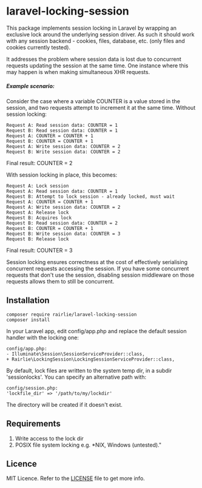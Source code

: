 # laravel-locking-session

This package implements session locking in Laravel by wrapping an exclusive lock around the underlying session driver. As such it should work with any session backend - cookies, files, database, etc. (only files and cookies currently tested).

It addresses the problem where session data is lost due to concurrent requests updating the session at the same time. One instance where this may happen is when making simultaneous XHR requests.

##### Example scenario:
Consider the case where a variable COUNTER is a value stored in the session, and two requests attempt to increment it at the same time. Without session locking:

    Request A: Read session data: COUNTER = 1
    Request B: Read session data: COUNTER = 1
    Request A: COUNTER = COUNTER + 1
    Request B: COUNTER = COUNTER + 1
    Request A: Write session data: COUNTER = 2
    Request B: Write session data: COUNTER = 2

Final result: COUNTER = 2

With session locking in place, this becomes:

    Request A: Lock session
    Request A: Read session data: COUNTER = 1
    Request B: Attempt to lock session - already locked, must wait
    Request A: COUNTER = COUNTER + 1
    Request A: Write session data: COUNTER = 2
    Request A: Release lock
    Request B: Acquires lock
    Request B: Read session data: COUNTER = 2
    Request B: COUNTER = COUNTER + 1
    Request B: Write session data: COUNTER = 3
    Request B: Release lock

Final result: COUNTER = 3

Session locking ensures correctness at the cost of effectively serialising concurrent requests accessing the session. If you have some concurrent requests that don't use the session, disabling session middleware on those requests allows them to still be concurrent.

## Installation
    composer require rairlie/laravel-locking-session
    composer install
In your Laravel app, edit config/app.php and replace the default session handler with the locking one:

    config/app.php:
    - Illuminate\Session\SessionServiceProvider::class,
    + Rairlie\LockingSession\LockingSessionServiceProvider::class,
    
By default, lock files are written to the system temp dir, in a subdir 'sessionlocks'. You can specify an alternative path with:

    config/session.php:
    'lockfile_dir' => '/path/to/my/lockdir'

The directory will be created if it doesn't exist.

## Requirements
1. Write access to the lock dir
2. POSIX file system locking e.g. *NIX, Windows (untested)."


## Licence
MIT Licence. Refer to the [LICENSE](https://github.com/rairlie/laravel-locking-session/blob/master/LICENSE.txt) file to get more info.

